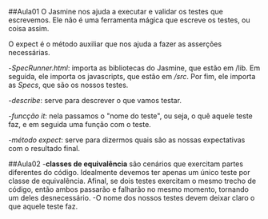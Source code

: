 ##Aula01
O Jasmine nos ajuda a executar e validar os testes que escrevemos. Ele não é uma ferramenta mágica que escreve os testes, ou coisa assim.

O expect é o método auxiliar que nos ajuda a fazer as asserções necessárias.

-_SpecRunner.html_: importa as bibliotecas do Jasmine, que estão em /lib. Em seguida, ele importa os javascripts, que estão em _/src_. Por fim, ele importa as _Specs_, que são os nossos testes.

-_describe_: serve para descrever o que vamos testar.

-_funcção it_: nela passamos o "nome do teste", ou seja, o quê aquele teste faz, e em seguida uma função com o teste.

-_método expect_: serve para dizermos quais são as nossas expectativas com o resultado final. 

##Aula02
-**classes de equivalência** são cenários que exercitam partes diferentes do código. Idealmente devemos ter apenas um único teste por classe de equivalência. Afinal, se dois testes exercitam o mesmo trecho de código, então ambos passarão e falharão no mesmo momento, tornando um deles desnecessário.
-O nome dos nossos testes devem deixar claro o que aquele teste faz. 